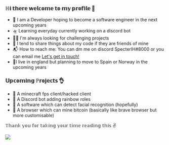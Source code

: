 ### ℍ𝕚 𝕥𝕙𝕖𝕣𝕖 𝕨𝕖𝕝𝕔𝕠𝕞𝕖 𝕥𝕠 𝕞𝕪 𝕡𝕣𝕠𝕗𝕚𝕝𝕖 👋


- 🎤 I am a Developer hoping to become a software engineer in the next upcoming years
- 🛸 Learning everyday currently working on a discord bot
- 🏄🏼 I'm always looking for challenging projects
- 🍭 I tend to share things about my code if they are friends of mine
- 📬 How to reach me: You can dm me on discord SpecterIH#8000 or you can email me <a href="mailto:alishm1000@gmail.com">Let's get in touch!</a>
- 🌂I live in england but planning to move to Spain or Norway in the upcoming years
  
### 𝕌𝕡𝕔𝕠𝕞𝕚𝕟𝕘 ℙ𝕣𝕠𝕛𝕖𝕔𝕥𝕤 👌
  
- 🤖 A minecraft fps client/hacked client
- 🤖 A Discord bot adding rainbow roles
- 🤖 A software which can detect facial recognition (hopefully)
- 🤖 A browser which can mine bitcoin (basically like brave browser but more customisable)
  
𝕋𝕙𝕒𝕟𝕜 𝕪𝕠𝕦 𝕗𝕠𝕣 𝕥𝕒𝕜𝕚𝕟𝕘 𝕪𝕠𝕦𝕣 𝕥𝕚𝕞𝕖 𝕣𝕖𝕒𝕕𝕚𝕟𝕘 𝕥𝕙𝕚𝕤 ✌️
  
<img src="https://github-readme-stats.vercel.app/api?username=specterih&&show_icons=true&title_color=ffffff&icon_color=bb2acf&text_color=daf7dc&bg_color=141414">
  
